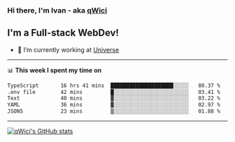 ### Hi there, I'm Ivan - aka [qWici][website]

## I'm a Full-stack WebDev!
- 🔭 I’m currently working at [Universe][universe]

---

📊 **This week I spent my time on**
<!--START_SECTION:waka-->

```txt
TypeScript       16 hrs 41 mins  ████████████████████░░░░░   80.37 %
.env file        42 mins         █░░░░░░░░░░░░░░░░░░░░░░░░   03.41 %
Text             40 mins         ▓░░░░░░░░░░░░░░░░░░░░░░░░   03.22 %
YAML             36 mins         ▓░░░░░░░░░░░░░░░░░░░░░░░░   02.97 %
JSON5            23 mins         ▒░░░░░░░░░░░░░░░░░░░░░░░░   01.88 %
```

<!--END_SECTION:waka-->

---

[![qWici's GitHub stats](https://github-readme-stats.vercel.app/api?username=qWici)](https://github.com/qWici/github-readme-stats)

[website]: https://devkucher.com
[twitter]: https://twitter.com/KucherDev
[linkedin]: https://www.linkedin.com/in/ivankucher
[universe]: https://universeapps.limited
